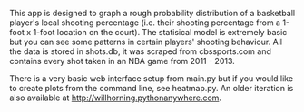This app is designed to graph a rough probability distribution of a basketball player's local shooting percentage (i.e. their shooting percentage from a 1-foot x 1-foot location on the court). The statisical model is extremely basic but you can see some patterns in certain players' shooting behaviour.  All the data is stored in shots.db, it was scraped from cbssports.com and contains every shot taken in an NBA game from 2011 - 2013. 

There is a very basic web interface setup from main.py but if you would like to create plots from the command line, see heatmap.py.  An older iteration is also available at http://willhorning.pythonanywhere.com.